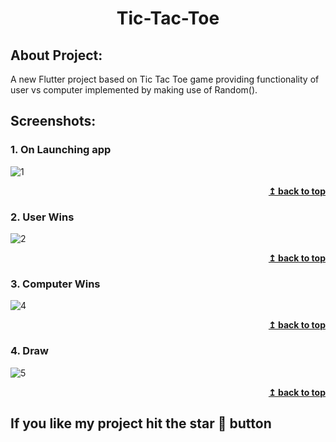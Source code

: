 <h1 align="center">Tic-Tac-Toe</h1> 

## About Project:
A new Flutter project based on Tic Tac Toe game providing functionality of user vs computer implemented by making use of Random().


## Screenshots:

### 1. On Launching app
![1](https://github.com/JatinChaudhary0319/Tic-Tac-Toe/assets/137517499/97c30328-7519-497d-bad6-823ba156d5a9)
<div align="right">
<b><a href="#">↥ back to top</a></b>
</div>

### 2. User Wins
![2](https://github.com/JatinChaudhary0319/Tic-Tac-Toe/assets/137517499/10960858-7012-4663-a4db-dc7a022d9f26)
<div align="right">
<b><a href="#">↥ back to top</a></b>
</div>

### 3. Computer Wins
![4](https://github.com/JatinChaudhary0319/Tic-Tac-Toe/assets/137517499/297ace5e-4f5b-4e47-95be-0dde946f7cfe)
<div align="right">
<b><a href="#">↥ back to top</a></b>
</div>

### 4. Draw
![5](https://github.com/JatinChaudhary0319/Tic-Tac-Toe/assets/137517499/1ea28f76-dc7b-4386-9dd4-4c2c381c0114)
<div align="right">
<b><a href="#">↥ back to top</a></b>
</div>

## If you like my project hit the star 🌟 button
